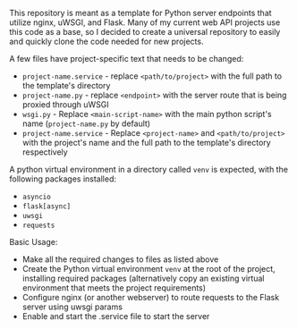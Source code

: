 This repository is meant as a template for Python server endpoints that utilize nginx, uWSGI, and Flask. Many of my current web API projects use this code as a base, so I decided to create a universal repository to easily and quickly clone the code needed for new projects.

A few files have project-specific text that needs to be changed:  
- `project-name.service` - replace `<path/to/project>` with the full path to the template's directory  
- `project-name.py` - replace `<endpoint>` with the server route that is being proxied through uWSGI  
- `wsgi.py` - Replace `<main-script-name>` with the main python script's name (`project-name.py` by default)  
- `project-name.service` - Replace `<project-name>` and `<path/to/project>` with the project's name and the full path to the template's directory respectively

A python virtual environment in a directory called `venv` is expected, with the following packages installed:  
- `asyncio`  
- `flask[async]`  
- `uwsgi`  
- `requests`

Basic Usage:  
- Make all the required changes to files as listed above  
- Create the Python virtual environment `venv` at the root of the project, installing required packages (alternatively copy an existing virtual environment that meets the project requirements)  
- Configure nginx (or another webserver) to route requests to the Flask server using uwsgi params  
- Enable and start the .service file to start the server
